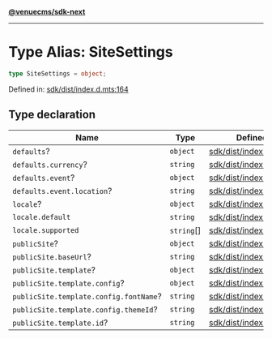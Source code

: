 [**@venuecms/sdk-next**](../Index.md)

***

# Type Alias: SiteSettings

```ts
type SiteSettings = object;
```

Defined in: [sdk/dist/index.d.mts:164](https://github.com/venuecms/sdk/blob/da35bc89025fb85e596c6443c84da7b9eb9593b5/packages/sdk/dist/index.d.mts#L164)

## Type declaration

| Name | Type | Defined in |
| ------ | ------ | ------ |
| <a id="defaults"></a> `defaults`? | `object` | [sdk/dist/index.d.mts:169](https://github.com/venuecms/sdk/blob/da35bc89025fb85e596c6443c84da7b9eb9593b5/packages/sdk/dist/index.d.mts#L169) |
| `defaults.currency`? | `string` | [sdk/dist/index.d.mts:170](https://github.com/venuecms/sdk/blob/da35bc89025fb85e596c6443c84da7b9eb9593b5/packages/sdk/dist/index.d.mts#L170) |
| `defaults.event`? | `object` | [sdk/dist/index.d.mts:171](https://github.com/venuecms/sdk/blob/da35bc89025fb85e596c6443c84da7b9eb9593b5/packages/sdk/dist/index.d.mts#L171) |
| `defaults.event.location`? | `string` | [sdk/dist/index.d.mts:172](https://github.com/venuecms/sdk/blob/da35bc89025fb85e596c6443c84da7b9eb9593b5/packages/sdk/dist/index.d.mts#L172) |
| <a id="locale"></a> `locale`? | `object` | [sdk/dist/index.d.mts:165](https://github.com/venuecms/sdk/blob/da35bc89025fb85e596c6443c84da7b9eb9593b5/packages/sdk/dist/index.d.mts#L165) |
| `locale.default` | `string` | [sdk/dist/index.d.mts:166](https://github.com/venuecms/sdk/blob/da35bc89025fb85e596c6443c84da7b9eb9593b5/packages/sdk/dist/index.d.mts#L166) |
| `locale.supported` | `string`[] | [sdk/dist/index.d.mts:167](https://github.com/venuecms/sdk/blob/da35bc89025fb85e596c6443c84da7b9eb9593b5/packages/sdk/dist/index.d.mts#L167) |
| <a id="publicsite"></a> `publicSite`? | `object` | [sdk/dist/index.d.mts:175](https://github.com/venuecms/sdk/blob/da35bc89025fb85e596c6443c84da7b9eb9593b5/packages/sdk/dist/index.d.mts#L175) |
| `publicSite.baseUrl`? | `string` | [sdk/dist/index.d.mts:176](https://github.com/venuecms/sdk/blob/da35bc89025fb85e596c6443c84da7b9eb9593b5/packages/sdk/dist/index.d.mts#L176) |
| `publicSite.template`? | `object` | [sdk/dist/index.d.mts:177](https://github.com/venuecms/sdk/blob/da35bc89025fb85e596c6443c84da7b9eb9593b5/packages/sdk/dist/index.d.mts#L177) |
| `publicSite.template.config`? | `object` | [sdk/dist/index.d.mts:179](https://github.com/venuecms/sdk/blob/da35bc89025fb85e596c6443c84da7b9eb9593b5/packages/sdk/dist/index.d.mts#L179) |
| `publicSite.template.config.fontName`? | `string` | [sdk/dist/index.d.mts:181](https://github.com/venuecms/sdk/blob/da35bc89025fb85e596c6443c84da7b9eb9593b5/packages/sdk/dist/index.d.mts#L181) |
| `publicSite.template.config.themeId`? | `string` | [sdk/dist/index.d.mts:180](https://github.com/venuecms/sdk/blob/da35bc89025fb85e596c6443c84da7b9eb9593b5/packages/sdk/dist/index.d.mts#L180) |
| `publicSite.template.id`? | `string` | [sdk/dist/index.d.mts:178](https://github.com/venuecms/sdk/blob/da35bc89025fb85e596c6443c84da7b9eb9593b5/packages/sdk/dist/index.d.mts#L178) |
